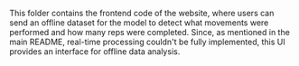 This folder contains the frontend code of the website, where users can send an offline dataset for the model to detect what movements were performed and how many reps were completed.
Since, as mentioned in the main README, real-time processing couldn't be fully implemented, this UI provides an interface for offline data analysis.
